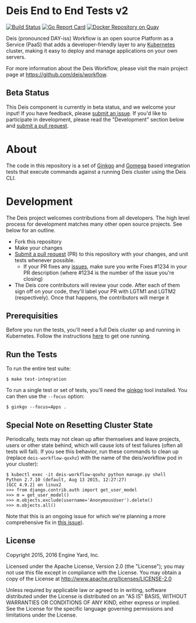 # Deis End to End Tests v2

[![Build Status](https://travis-ci.org/deis/workflow-e2e.svg?branch=master)](https://travis-ci.org/deis/workflow-e2e)
[![Go Report Card](http://goreportcard.com/badge/deis/workflow-e2e)](http://goreportcard.com/report/deis/workflow-e2e)
[![Docker Repository on Quay](https://quay.io/repository/deisci/deis-e2e/status "Docker Repository on Quay")](https://quay.io/repository/deisci/deis-e2e)

Deis (pronounced DAY-iss) Workflow is an open source Platform as a Service (PaaS) that adds a developer-friendly layer to any [Kubernetes](http://kubernetes.io) cluster, making it easy to deploy and manage applications on your own servers.

For more information about the Deis Workflow, please visit the main project page at https://github.com/deis/workflow.

## Beta Status

This Deis component is currently in beta status, and we welcome your input! If you have feedback, please [submit an issue][issues]. If you'd like to participate in development, please read the "Development" section below and [submit a pull request][prs].

# About

The code in this repository is a set of [Ginkgo](http://onsi.github.io/ginkgo) and [Gomega](http://onsi.github.io/gomega) based integration tests that execute commands against a running Deis cluster using the Deis CLI.

# Development

The Deis project welcomes contributions from all developers. The high level process for development matches many other open source projects. See below for an outline.

* Fork this repository
* Make your changes
* [Submit a pull request][prs] (PR) to this repository with your changes, and unit tests whenever possible.
  * If your PR fixes any [issues][issues], make sure you write Fixes #1234 in your PR description (where #1234 is the number of the issue you're closing)
* The Deis core contributors will review your code. After each of them sign off on your code, they'll label your PR with LGTM1 and LGTM2 (respectively). Once that happens, the contributors will merge it

## Prerequisities

Before you run the tests, you'll need a full Deis cluster up and running in Kubernetes. Follow the instructions [here](https://github.com/deis/charts#installation) to get one running.

## Run the Tests

To run the entire test suite:

```console
$ make test-integration
```

To run a single test or set of tests, you'll need the [ginkgo](https://github.com/onsi/ginkgo) tool installed. You can then use the `--focus` option:

```console
$ ginkgo --focus=Apps .
```

## Special Note on Resetting Cluster State

Periodically, tests may not clean up after themselves and leave projects, users or other state behind, which will cause lots of test failures (often all tests will fail). If you see this behavior, run these commands to clean up (replace `deis-workflow-qoxhz`) with the name of the deis/workflow pod in your cluster):

```console
$ kubectl exec -it deis-workflow-qoxhz python manage.py shell
Python 2.7.10 (default, Aug 13 2015, 12:27:27)
[GCC 4.9.2] on linux2
>>> from django.contrib.auth import get_user_model
>>> m = get_user_model()
>>> m.objects.exclude(username='AnonymousUser').delete()
>>> m.objects.all()                                     
```

Note that this is an ongoing issue for which we're planning a more comprehensive fix in [this issue](https://github.com/deis/workflow-e2e/issues/12)).

## License

Copyright 2015, 2016 Engine Yard, Inc.

Licensed under the Apache License, Version 2.0 (the "License"); you may not use this file except in compliance with the License. You may obtain a copy of the License at <http://www.apache.org/licenses/LICENSE-2.0>

Unless required by applicable law or agreed to in writing, software distributed under the License is distributed on an "AS IS" BASIS, WITHOUT WARRANTIES OR CONDITIONS OF ANY KIND, either express or implied. See the License for the specific language governing permissions and limitations under the License.


[install-k8s]: http://kubernetes.io/gettingstarted/
[issues]: https://github.com/deis/workflow-e2e/issues
[prs]: https://github.com/deis/workflow-e2e/pulls
